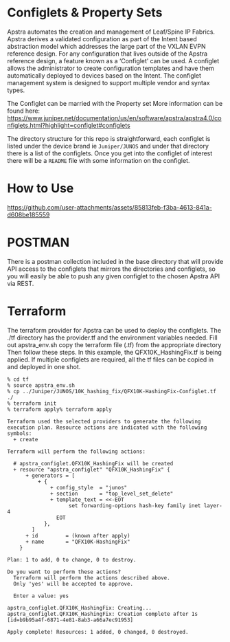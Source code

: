 # Configlets & Property Sets

Apstra automates the creation and management of Leaf/Spine IP Fabrics. Apstra derives a validated configuration as part of the Intent based abstraction model which addresses the large part of the VXLAN EVPN reference design. For any configuration that lives outside of the Apstra reference design, a feature known as a ‘Configlet’ can be used. A configlet allows the administrator to create configuration templates and have them automatically deployed to devices based on the Intent. The configlet management system is designed to support multiple vendor and syntax types.

The Configlet can be married with the Property set
More information can be found here: https://www.juniper.net/documentation/us/en/software/apstra/apstra4.0/configlets.html?highlight=configlet#configlets

The directory structure for this repo is straightforward, each configlet is listed under the device brand ie ```Juniper/JUNOS``` and under that directory there is a list of the configlets.  Once you get into the configlet of interest there will be a ```README``` file with some information on the configlet.

# How to Use

https://github.com/user-attachments/assets/85813feb-f3ba-4613-841a-d608be185559

# POSTMAN
There is a postman collection included in the base directory that will provide API access to the configlets that mirrors the directories and configlets, so you will easily be able to push any given configlet to the chosen Apstra API via REST.

# Terraform
The terraform provider for Apstra can be used to deploy the configlets.
The ./tf directory has the provider.tf and the environment variables needed.
Fill out apstra_env.sh
copy the terraform file (.tf) from the appropriate directory
Then follow these steps. In this example, the QFX10K_HashingFix.tf is being applied.
If multiple configlets are required, all the tf files can be copied in and deployed in one shot. 
```commandline
% cd tf
% source apstra_env.sh
% cp ../Juniper/JUNOS/10K_hashing_fix/QFX10K-HashingFix-Configlet.tf ./
% terraform init
% terraform apply% terraform apply                  

Terraform used the selected providers to generate the following execution plan. Resource actions are indicated with the following symbols:
  + create

Terraform will perform the following actions:

  # apstra_configlet.QFX10K_HashingFix will be created
  + resource "apstra_configlet" "QFX10K_HashingFix" {
      + generators = [
          + {
              + config_style  = "junos"
              + section       = "top_level_set_delete"
              + template_text = <<-EOT
                    set forwarding-options hash-key family inet layer-4
                EOT
            },
        ]
      + id         = (known after apply)
      + name       = "QFX10K-HashingFix"
    }

Plan: 1 to add, 0 to change, 0 to destroy.

Do you want to perform these actions?
  Terraform will perform the actions described above.
  Only 'yes' will be accepted to approve.

  Enter a value: yes

apstra_configlet.QFX10K_HashingFix: Creating...
apstra_configlet.QFX10K_HashingFix: Creation complete after 1s [id=b9b95a4f-6871-4e81-8ab3-a66a7ec91953]

Apply complete! Resources: 1 added, 0 changed, 0 destroyed.
```